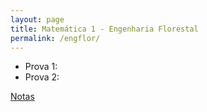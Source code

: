 ```yaml
---
layout: page
title: Matemática 1 - Engenharia Florestal
permalink: /engflor/
---
```


- Prova 1:
- Prova 2:

[Notas](engflor-notas.pdf)
